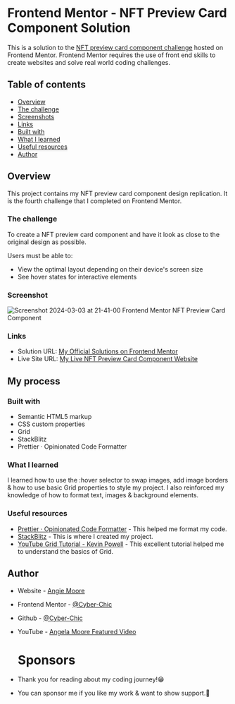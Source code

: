 # Frontend Mentor - NFT Preview Card Component Solution

This is a solution to the [NFT preview card component challenge](https://www.frontendmentor.io/challenges/nft-preview-card-component-SbdUL_w0U) hosted on Frontend Mentor.
Frontend Mentor requires the use of front end skills to create websites and solve real world coding challenges.

## Table of contents

-   [Overview](#overview)
  - [The challenge](#the-challenge)
  - [Screenshots](#screenshots)
  - [Links](#links)
  - [Built with](#built-with)
  - [What I learned](#what-i-learned)
  - [Useful resources](#useful-resources)
  - [Author](#author)


## Overview
This project contains my NFT preview card component design replication.  It is the fourth challenge that I completed on Frontend Mentor.

### The challenge

To create a NFT preview card component and have it look as close to the original design as possible.  

Users must be able to: 

- View the optimal layout depending on their device's screen size
- See hover states for interactive elements


### Screenshot

![Screenshot 2024-03-03 at 21-41-00 Frontend Mentor NFT Preview Card Component](https://github.com/Cyber-Chic/NFT-Preview-Card-Component/assets/99448276/0196967a-45ae-474b-b420-fa47722c993b)

### Links

- Solution URL: [My Official Solutions on Frontend Mentor](https://www.frontendmentor.io/profile/Cyber-Chic)
- Live Site URL: [My Live NFT Preview Card Component Website](https://cyber-chic.github.io/NFT-Preview-Card-Component/)

## My process

### Built with

- Semantic HTML5 markup
- CSS custom properties
- Grid
- StackBlitz
- Prettier · Opinionated Code Formatter

### What I learned

I learned how to use the :hover selector to swap images, add image borders & how to use basic Grid properties to style my project. I also reinforced my knowledge of how to format text, images & background elements.

### Useful resources

- [Prettier · Opinionated Code Formatter](https://prettier.io/) - This helped me format my code.
- [StackBlitz](https://stackblitz.com/) - This is where I created my project.
- [YouTube Grid Tutorial - Kevin Powell](https://www.youtube.com/watch?v=_lEkD8IGkwo) - This excellent tutorial helped me to understand the basics of Grid.

## Author

- Website - [Angie Moore](https://linktr.ee/angie_moore)
- Frontend Mentor - [@Cyber-Chic](https://www.frontendmentor.io/profile/Cyber-Chic)
- Github - [@Cyber-Chic](https://github.com/Cyber-Chic)
- YouTube - [Angela Moore Featured Video](https://www.youtube.com/watch?v=3yS19NcRQt8&ab_channel=TBrandStudio)

  # Sponsors
- Thank you for reading about my coding journey!😁
- You can sponsor me if you like my work & want to show support.💖

